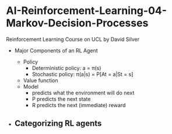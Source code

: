 # AI-Reinforcement-Learning-04-Markov-Decision-Processes
Reinforcement Learning Course on UCL by David Silver

- Major Components of an RL Agent
  - Policy 
    - Deterministic policy: a = π(s)
    - Stochastic policy: π(a|s) = P[At = a|St = s]
  - Value function
  - Model 
    - predicts what the environment will do next
    - P predicts the next state
    - R predicts the next (immediate) reward

- Categorizing RL agents
  - 
